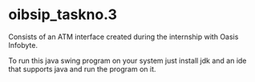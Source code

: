 # oibsip_taskno.3
Consists of an ATM interface created during the internship with Oasis Infobyte.

To run this java swing program on your system just install jdk and an ide that supports java and run the program on it.
